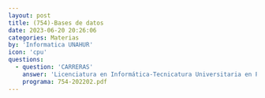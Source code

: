 ```yaml
---
layout: post
title: (754)-Bases de datos
date: 2023-06-20 20:26:06
categories: Materias
by: 'Informatica UNAHUR'
icon: 'cpu'
questions:
  - question: 'CARRERAS'
    answer: 'Licenciatura en Informática-Tecnicatura Universitaria en Programación-Tecnicatura Universitaria en Programación de Videojuegos-'
    programa: 754-202202.pdf
---
```

